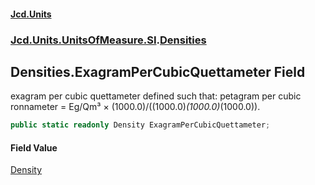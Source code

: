 #### [Jcd.Units](index 'index')
### [Jcd.Units.UnitsOfMeasure.SI](Jcd.Units.UnitsOfMeasure.SI 'Jcd.Units.UnitsOfMeasure.SI').[Densities](Densities 'Jcd.Units.UnitsOfMeasure.SI.Densities')

## Densities.ExagramPerCubicQuettameter Field

exagram per cubic quettameter defined such that: petagram per cubic ronnameter = Eg/Qm³ ×
(1000.0)/((1000.0)*(1000.0)*(1000.0)).

```csharp
public static readonly Density ExagramPerCubicQuettameter;
```

#### Field Value
[Density](Density 'Jcd.Units.UnitTypes.Density')